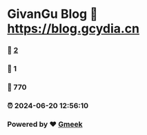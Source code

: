 # GivanGu Blog :link: https://blog.gcydia.cn 
### :page_facing_up: [2](https://blog.gcydia.cn/tag.html) 
### :speech_balloon: 1 
### :hibiscus: 770 
### :alarm_clock: 2024-06-20 12:56:10 
### Powered by :heart: [Gmeek](https://github.com/Meekdai/Gmeek)
